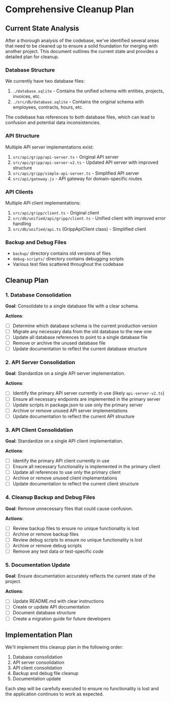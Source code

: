 # Comprehensive Cleanup Plan

## Current State Analysis

After a thorough analysis of the codebase, we've identified several areas that need to be cleaned up to ensure a solid foundation for merging with another project. This document outlines the current state and provides a detailed plan for cleanup.

### Database Structure

We currently have two database files:
1. `./database.sqlite` - Contains the unified schema with entities, projects, invoices, etc.
2. `./src/db/database.sqlite` - Contains the original schema with employees, contracts, hours, etc.

The codebase has references to both database files, which can lead to confusion and potential data inconsistencies.

### API Structure

Multiple API server implementations exist:
1. `src/api/gripp/api-server.ts` - Original API server
2. `src/api/gripp/api-server-v2.ts` - Updated API server with improved structure
3. `src/api/gripp/simple-api-server.ts` - Simplified API server
4. `src/api/gateway.js` - API gateway for domain-specific routes

### API Clients

Multiple API client implementations:
1. `src/api/gripp/client.ts` - Original client
2. `src/db/unified/api/gripp/client.ts` - Unified client with improved error handling
3. `src/db/unified/api.ts` (GrippApiClient class) - Simplified client

### Backup and Debug Files

- `backup/` directory contains old versions of files
- `debug-scripts/` directory contains debugging scripts
- Various test files scattered throughout the codebase

## Cleanup Plan

### 1. Database Consolidation

**Goal**: Consolidate to a single database file with a clear schema.

**Actions**:
- [ ] Determine which database schema is the current production version
- [ ] Migrate any necessary data from the old database to the new one
- [ ] Update all database references to point to a single database file
- [ ] Remove or archive the unused database file
- [ ] Update documentation to reflect the current database structure

### 2. API Server Consolidation

**Goal**: Standardize on a single API server implementation.

**Actions**:
- [ ] Identify the primary API server currently in use (likely `api-server-v2.ts`)
- [ ] Ensure all necessary endpoints are implemented in the primary server
- [ ] Update scripts in package.json to use only the primary server
- [ ] Archive or remove unused API server implementations
- [ ] Update documentation to reflect the current API structure

### 3. API Client Consolidation

**Goal**: Standardize on a single API client implementation.

**Actions**:
- [ ] Identify the primary API client currently in use
- [ ] Ensure all necessary functionality is implemented in the primary client
- [ ] Update all references to use only the primary client
- [ ] Archive or remove unused client implementations
- [ ] Update documentation to reflect the current client structure

### 4. Cleanup Backup and Debug Files

**Goal**: Remove unnecessary files that could cause confusion.

**Actions**:
- [ ] Review backup files to ensure no unique functionality is lost
- [ ] Archive or remove backup files
- [ ] Review debug scripts to ensure no unique functionality is lost
- [ ] Archive or remove debug scripts
- [ ] Remove any test data or test-specific code

### 5. Documentation Update

**Goal**: Ensure documentation accurately reflects the current state of the project.

**Actions**:
- [ ] Update README.md with clear instructions
- [ ] Create or update API documentation
- [ ] Document database structure
- [ ] Create a migration guide for future developers

## Implementation Plan

We'll implement this cleanup plan in the following order:

1. Database consolidation
2. API server consolidation
3. API client consolidation
4. Backup and debug file cleanup
5. Documentation update

Each step will be carefully executed to ensure no functionality is lost and the application continues to work as expected.
